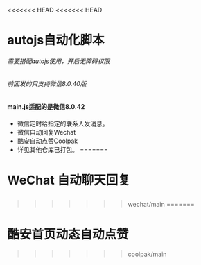 <<<<<<< HEAD
<<<<<<< HEAD
# autojs自动化脚本
###### 需要搭配autojs使用，开启无障碍权限
###### 前面发的只支持微信8.0.40版
#### main.js适配的是微信8.0.42
- 微信定时给指定的联系人发消息。
- 微信自动回复Wechat
- 酷安自动点赞Coolpak
- 详见其他仓库已打包。
=======
# WeChat 自动聊天回复
## 
>>>>>>> wechat/main
=======
# 酷安首页动态自动点赞
>>>>>>> coolpak/main
